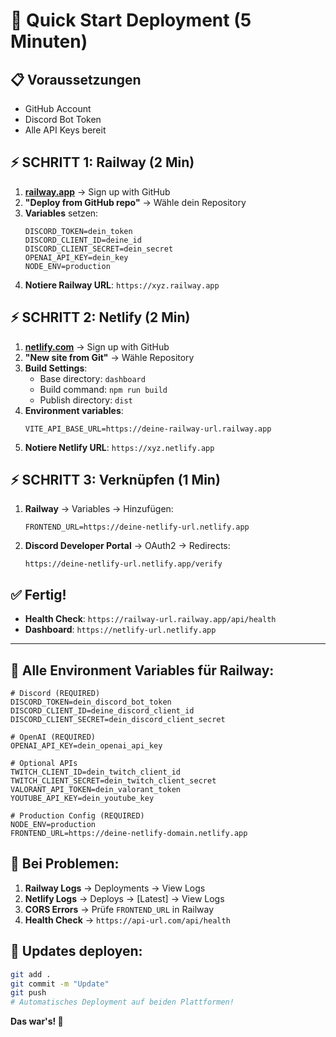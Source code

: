 # 🚀 Quick Start Deployment (5 Minuten)

## 📋 Voraussetzungen
- GitHub Account
- Discord Bot Token 
- Alle API Keys bereit

## ⚡ SCHRITT 1: Railway (2 Min)
1. **[railway.app](https://railway.app)** → Sign up with GitHub
2. **"Deploy from GitHub repo"** → Wähle dein Repository
3. **Variables** setzen:
   ```
   DISCORD_TOKEN=dein_token
   DISCORD_CLIENT_ID=deine_id  
   DISCORD_CLIENT_SECRET=dein_secret
   OPENAI_API_KEY=dein_key
   NODE_ENV=production
   ```
4. **Notiere Railway URL**: `https://xyz.railway.app`

## ⚡ SCHRITT 2: Netlify (2 Min)
1. **[netlify.com](https://netlify.com)** → Sign up with GitHub
2. **"New site from Git"** → Wähle Repository
3. **Build Settings**:
   - Base directory: `dashboard`
   - Build command: `npm run build` 
   - Publish directory: `dist`
4. **Environment variables**:
   ```
   VITE_API_BASE_URL=https://deine-railway-url.railway.app
   ```
5. **Notiere Netlify URL**: `https://xyz.netlify.app`

## ⚡ SCHRITT 3: Verknüpfen (1 Min)
1. **Railway** → Variables → Hinzufügen:
   ```
   FRONTEND_URL=https://deine-netlify-url.netlify.app
   ```
2. **Discord Developer Portal** → OAuth2 → Redirects:
   ```
   https://deine-netlify-url.netlify.app/verify
   ```

## ✅ Fertig!
- **Health Check**: `https://railway-url.railway.app/api/health`
- **Dashboard**: `https://netlify-url.netlify.app`

---

## 🔧 Alle Environment Variables für Railway:

```env
# Discord (REQUIRED)
DISCORD_TOKEN=dein_discord_bot_token
DISCORD_CLIENT_ID=deine_discord_client_id
DISCORD_CLIENT_SECRET=dein_discord_client_secret

# OpenAI (REQUIRED)
OPENAI_API_KEY=dein_openai_api_key

# Optional APIs
TWITCH_CLIENT_ID=dein_twitch_client_id
TWITCH_CLIENT_SECRET=dein_twitch_client_secret
VALORANT_API_TOKEN=dein_valorant_token
YOUTUBE_API_KEY=dein_youtube_key

# Production Config (REQUIRED)
NODE_ENV=production
FRONTEND_URL=https://deine-netlify-domain.netlify.app
```

## 🎯 Bei Problemen:
1. **Railway Logs** → Deployments → View Logs
2. **Netlify Logs** → Deploys → [Latest] → View Logs  
3. **CORS Errors** → Prüfe `FRONTEND_URL` in Railway
4. **Health Check** → `https://api-url.com/api/health`

## 🔄 Updates deployen:
```bash
git add .
git commit -m "Update"
git push
# Automatisches Deployment auf beiden Plattformen!
```

**Das war's! 🎉** 